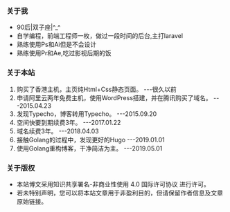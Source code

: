 
### 关于我

- 90后|双子座|^_^
- 自学编程，前端工程师一枚，做过一段时间的后台,主打laravel
- 熟练使用Ps和Ai但是不会设计
- 熟练使用Pr和Ae,吃过影视后期的饭

### 关于本站

1. 购买了香港主机，主页纯Html+Css静态页面。 ---很久以前
2. 申请阿里云两年免费主机，使用WordPress搭建，并在腾讯购买了域名。 ---2015.04.23
3. 发现Typecho，博客转用Typecho。 ---2015.09.20
4. 空间快要到期续费3年。 ---2017.01.22
5. 域名续费3年。 ---2018.04.03
6. 接触Golang的过程中，发现更好的Hugo  ---2019.01.01
7. 使用Golang重构博客，干净简洁为主。 ---2019.05.01


### 关于版权

- 本站博文采用知识共享署名-非商业性使用 4.0 国际许可协议 进行许可。
- 若未特别声明，您可以将本站文章用于非盈利目的，但请保留作者信息及文章原始链接。
